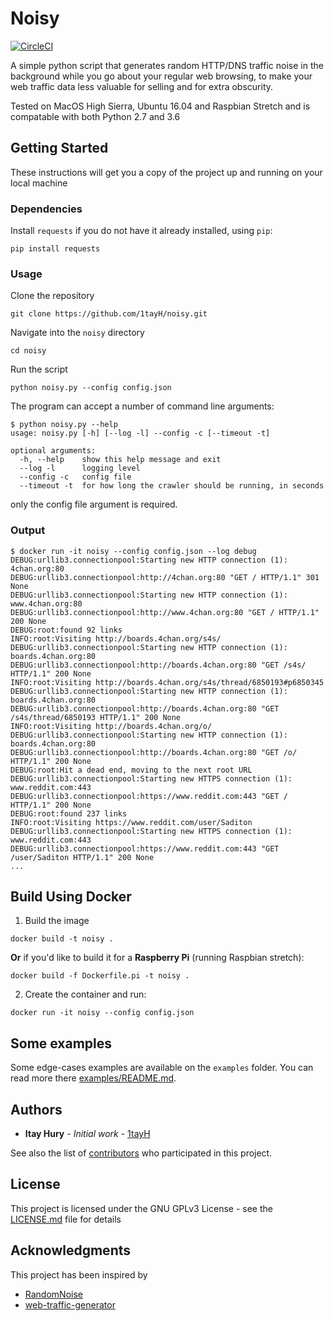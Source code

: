 
# Noisy
[![CircleCI](https://circleci.com/gh/1tayH/noisy/tree/master.svg?style=shield)](https://circleci.com/gh/1tayH/noisy/tree/master)

A simple python script that generates random HTTP/DNS traffic noise in the background while you go about your regular web browsing, to make your web traffic data less valuable for selling and for extra obscurity.

Tested on MacOS High Sierra, Ubuntu 16.04 and Raspbian Stretch and is compatable with both Python 2.7 and 3.6

## Getting Started

These instructions will get you a copy of the project up and running on your local machine

### Dependencies

Install `requests` if you do not have it already installed, using `pip`:

```
pip install requests
```

### Usage

Clone the repository
```
git clone https://github.com/1tayH/noisy.git
```

Navigate into the `noisy` directory
```
cd noisy
```

Run the script

```
python noisy.py --config config.json
```

The program can accept a number of command line arguments:
```
$ python noisy.py --help
usage: noisy.py [-h] [--log -l] --config -c [--timeout -t]

optional arguments:
  -h, --help    show this help message and exit
  --log -l      logging level
  --config -c   config file
  --timeout -t  for how long the crawler should be running, in seconds
```
only the config file argument is required.

###  Output
```
$ docker run -it noisy --config config.json --log debug
DEBUG:urllib3.connectionpool:Starting new HTTP connection (1): 4chan.org:80
DEBUG:urllib3.connectionpool:http://4chan.org:80 "GET / HTTP/1.1" 301 None
DEBUG:urllib3.connectionpool:Starting new HTTP connection (1): www.4chan.org:80
DEBUG:urllib3.connectionpool:http://www.4chan.org:80 "GET / HTTP/1.1" 200 None
DEBUG:root:found 92 links
INFO:root:Visiting http://boards.4chan.org/s4s/
DEBUG:urllib3.connectionpool:Starting new HTTP connection (1): boards.4chan.org:80
DEBUG:urllib3.connectionpool:http://boards.4chan.org:80 "GET /s4s/ HTTP/1.1" 200 None
INFO:root:Visiting http://boards.4chan.org/s4s/thread/6850193#p6850345
DEBUG:urllib3.connectionpool:Starting new HTTP connection (1): boards.4chan.org:80
DEBUG:urllib3.connectionpool:http://boards.4chan.org:80 "GET /s4s/thread/6850193 HTTP/1.1" 200 None
INFO:root:Visiting http://boards.4chan.org/o/
DEBUG:urllib3.connectionpool:Starting new HTTP connection (1): boards.4chan.org:80
DEBUG:urllib3.connectionpool:http://boards.4chan.org:80 "GET /o/ HTTP/1.1" 200 None
DEBUG:root:Hit a dead end, moving to the next root URL
DEBUG:urllib3.connectionpool:Starting new HTTPS connection (1): www.reddit.com:443
DEBUG:urllib3.connectionpool:https://www.reddit.com:443 "GET / HTTP/1.1" 200 None
DEBUG:root:found 237 links
INFO:root:Visiting https://www.reddit.com/user/Saditon
DEBUG:urllib3.connectionpool:Starting new HTTPS connection (1): www.reddit.com:443
DEBUG:urllib3.connectionpool:https://www.reddit.com:443 "GET /user/Saditon HTTP/1.1" 200 None
...
```

## Build Using Docker

1. Build the image

`docker build -t noisy .`

**Or** if you'd like to build it for a **Raspberry Pi** (running Raspbian stretch):

`docker build -f Dockerfile.pi -t noisy .`

2. Create the container and run:

`docker run -it noisy --config config.json`

## Some examples

Some edge-cases examples are available on the `examples` folder. You can read more there [examples/README.md](examples/README.md).

## Authors

* **Itay Hury** - *Initial work* - [1tayH](https://github.com/1tayH)

See also the list of [contributors](https://github.com/1tayH/Noisy/contributors) who participated in this project.

## License

This project is licensed under the GNU GPLv3 License - see the [LICENSE.md](LICENSE.md) file for details

## Acknowledgments

This project has been inspired by
* [RandomNoise](http://www.randomnoise.us)
* [web-traffic-generator](https://github.com/ecapuano/web-traffic-generator)
